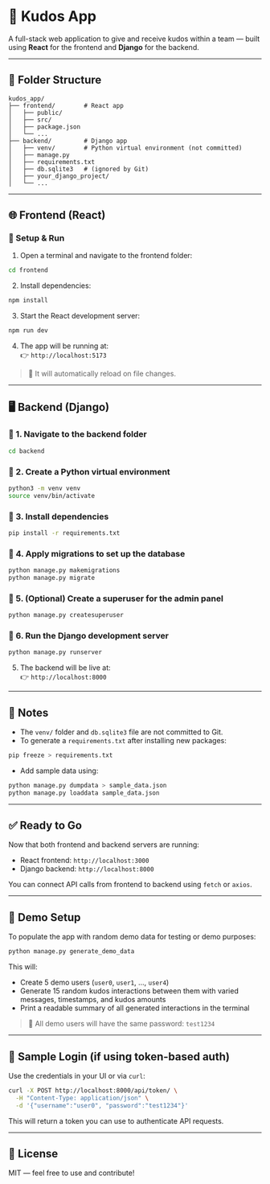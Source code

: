 # 🙌 Kudos App

A full-stack web application to give and receive kudos within a team — built using **React** for the frontend and **Django** for the backend.

---

## 📁 Folder Structure

```
kudos_app/
├── frontend/        # React app
│   ├── public/
│   ├── src/
│   ├── package.json
│   └── ...
├── backend/         # Django app
│   ├── venv/        # Python virtual environment (not committed)
│   ├── manage.py
│   ├── requirements.txt
│   ├── db.sqlite3   # (ignored by Git)
│   ├── your_django_project/
│   └── ...
```

---

## 🌐 Frontend (React)

### 🔹 Setup & Run

1. Open a terminal and navigate to the frontend folder:

```bash
cd frontend
```

2. Install dependencies:

```bash
npm install
```

3. Start the React development server:

```bash
npm run dev
```

4. The app will be running at:  
   👉 `http://localhost:5173`

> 🔁 It will automatically reload on file changes.

---

## 🖥 Backend (Django)

### 🔹 1. Navigate to the backend folder

```bash
cd backend
```

### 🔹 2. Create a Python virtual environment

```bash
python3 -m venv venv
source venv/bin/activate
```

### 🔹 3. Install dependencies

```bash
pip install -r requirements.txt
```

### 🔹 4. Apply migrations to set up the database

```bash
python manage.py makemigrations
python manage.py migrate
```

### 🔹 5. (Optional) Create a superuser for the admin panel

```bash
python manage.py createsuperuser
```

### 🔹 6. Run the Django development server

```bash
python manage.py runserver
```

5. The backend will be live at:  
   👉 `http://localhost:8000`

---

## 📌 Notes

- The `venv/` folder and `db.sqlite3` file are not committed to Git.
- To generate a `requirements.txt` after installing new packages:

```bash
pip freeze > requirements.txt
```

- Add sample data using:

```bash
python manage.py dumpdata > sample_data.json
python manage.py loaddata sample_data.json
```

---

## ✅ Ready to Go

Now that both frontend and backend servers are running:

- React frontend: `http://localhost:3000`
- Django backend: `http://localhost:8000`

You can connect API calls from frontend to backend using `fetch` or `axios`.

---

## 🧪 Demo Setup

To populate the app with random demo data for testing or demo purposes:

```bash
python manage.py generate_demo_data
```

This will:

- Create 5 demo users (`user0`, `user1`, ..., `user4`)
- Generate 15 random kudos interactions between them with varied messages, timestamps, and kudos amounts
- Print a readable summary of all generated interactions in the terminal

> 🔐 All demo users will have the same password: `test1234`

---

## 🔐 Sample Login (if using token-based auth)

Use the credentials in your UI or via `curl`:

```bash
curl -X POST http://localhost:8000/api/token/ \
  -H "Content-Type: application/json" \
  -d '{"username":"user0", "password":"test1234"}'
```

This will return a token you can use to authenticate API requests.

---

## 📄 License

MIT — feel free to use and contribute!
